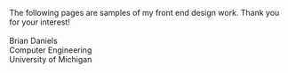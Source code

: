 The following pages are samples of my front end design work. Thank you for your interest!
<br /><br />
Brian Daniels<br />
Computer Engineering<br />
University of Michigan
